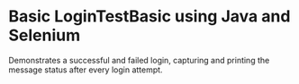 # Basic LoginTestBasic using Java and Selenium
Demonstrates a successful and failed login, capturing and printing the message status after every login attempt.